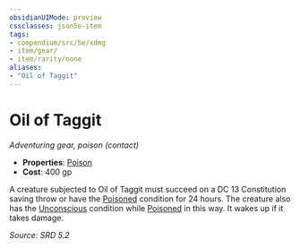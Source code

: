 ```yaml
---
obsidianUIMode: preview
cssclasses: json5e-item
tags:
- compendium/src/5e/xdmg
- item/gear/
- item/rarity/none
aliases: 
- "Oil of Taggit"
---
```

# Oil of Taggit
*Adventuring gear, poison (contact)*  

- **Properties**: [Poison](rules/item-properties.md#Poison)
- **Cost**: 400 gp

A creature subjected to Oil of Taggit must succeed on a DC 13 Constitution saving throw or have the [Poisoned](conditions.md#Poisoned) condition for 24 hours. The creature also has the [Unconscious](conditions.md#Unconscious) condition while [Poisoned](conditions.md#Poisoned) in this way. It wakes up if it takes damage.

*Source: SRD 5.2*